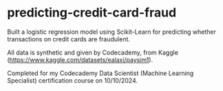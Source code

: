 # predicting-credit-card-fraud
Built a logistic regression model using Scikit-Learn for predicting whether transactions on credit cards are fraudulent. 

All data is synthetic and given by Codecademy, from Kaggle (https://www.kaggle.com/datasets/ealaxi/paysim1).

Completed for my Codecademy Data Scientist (Machine Learning Specialist) certification course on 10/10/2024.